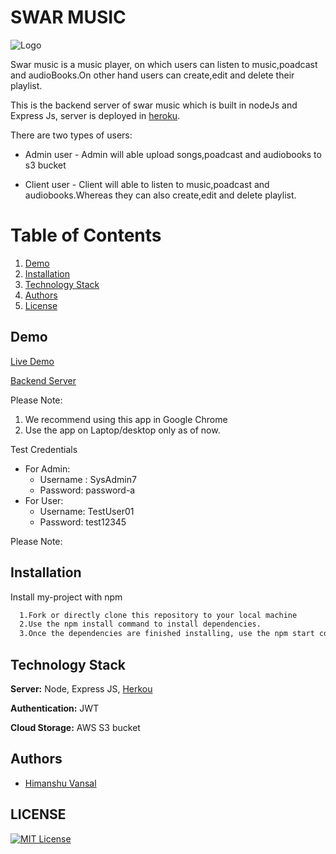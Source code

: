 # SWAR MUSIC

![Logo](https://swar-app.s3.ap-south-1.amazonaws.com/SwarLogo.png)

Swar music is a music player, on which users can listen to music,poadcast and audioBooks.On other hand users can create,edit and delete their playlist.

This is the backend server of swar music which is built in nodeJs and Express Js, server is deployed in [heroku](https://swar-music.herokuapp.com/).

There are two types of users:

- Admin user - Admin will able upload songs,poadcast and audiobooks to s3 bucket

- Client user - Client will able to listen to music,poadcast and audiobooks.Whereas they
  can also create,edit and delete playlist.

# Table of Contents

1. [Demo](#demo)
2. [Installation](#installation)
3. [Technology Stack](#technology-stack)
4. [Authors](#authors)
5. [License](#license)

## Demo

[Live Demo](https://swar-music.netlify.app/)

[Backend Server](https://swar-music.herokuapp.com/)

Please Note:

1. We recommend using this app in Google Chrome
2. Use the app on Laptop/desktop only as of now.

Test Credentials

- For Admin:
  - Username : SysAdmin7
  - Password: password-a
- For User:
  - Username: TestUser01
  - Password: test12345

Please Note:

## Installation

Install my-project with npm

```bash
  1.Fork or directly clone this repository to your local machine
  2.Use the npm install command to install dependencies.
  3.Once the dependencies are finished installing, use the npm start command inside the root directory to open the app in your local browser of choice
```

## Technology Stack

**Server:** Node, Express JS, [Herkou](https://swar-music.herokuapp.com/)

**Authentication:** JWT

**Cloud Storage:** AWS S3 bucket

## Authors

- [Himanshu Vansal](https://github.com/himanshuvansal01)

## LICENSE

[![MIT License](https://img.shields.io/badge/License-MIT-green.svg)](https://choosealicense.com/licenses/mit/)
